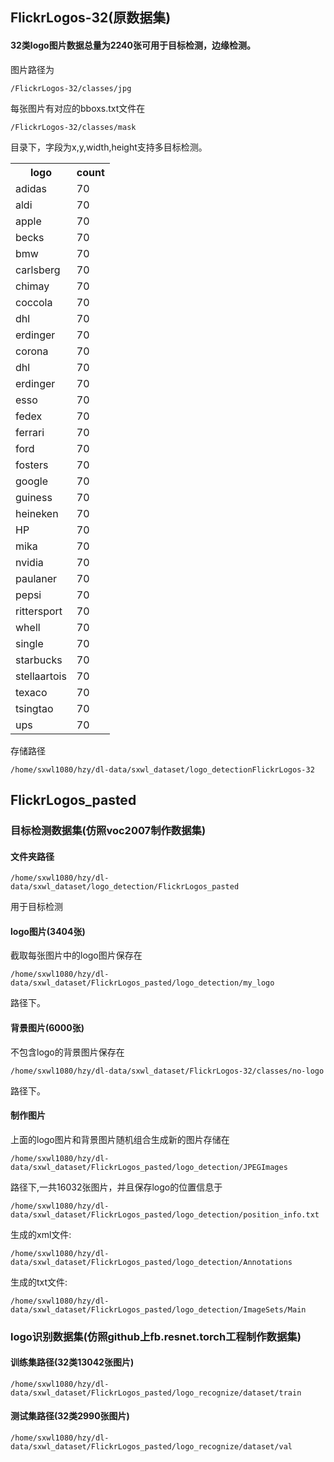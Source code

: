 ## FlickrLogos-32(原数据集)
#### 32类logo图片数据总量为2240张可用于目标检测，边缘检测。

图片路径为

```
/FlickrLogos-32/classes/jpg
```

每张图片有对应的bboxs.txt文件在
```
/FlickrLogos-32/classes/mask
```
目录下，字段为x,y,width,height支持多目标检测。

<table>
  <tr>
    <th>logo</th>
    <th>count</th>
  </tr>
  <tr>
    <td>adidas</td>
    <td>70</td>
  </tr>
  <tr>
    <td>aldi</td>
    <td>70</td>
  </tr>
  <tr>
    <td>apple</td>
    <td>70</td>
  </tr>
  <tr>
    <td>becks</td>
    <td>70</td>
  </tr>
  <tr>
    <td>bmw</td>
    <td>70</td>
  </tr>
  <tr>
    <td>carlsberg</td>
    <td>70</td>
  </tr>
  <tr>
    <td>chimay</td>
    <td>70</td>
  </tr>
  <tr>
    <td>coccola</td>
    <td>70</td>
  </tr>
  <tr>
    <td>dhl</td>
    <td>70</td>
  </tr>
  <tr>
    <td>erdinger</td>
    <td>70</td>
  </tr>
  <tr>
    <td>corona</td>
    <td>70</td>
  </tr>
  <tr>
    <td>dhl</td>
    <td>70</td>
  </tr>
  <tr>
    <td>erdinger</td>
    <td>70</td>
  </tr>
  <tr>
    <td>esso</td>
    <td>70</td>
  </tr>
  <tr>
    <td>fedex</td>
    <td>70</td>
  </tr>
  <tr>
    <td>ferrari</td>
    <td>70</td>
  </tr>
  <tr>
    <td>ford</td>
    <td>70</td>
  </tr>
  <tr>
    <td>fosters</td>
    <td>70</td>
  </tr>
  <tr>
    <td>google</td>
    <td>70</td>
  </tr>
  <tr>
    <td>guiness</td>
    <td>70</td>
  </tr>
  <tr>
    <td>heineken</td>
    <td>70</td>
  </tr>
  <tr>
    <td>HP</td>
    <td>70</td>
  </tr>
  <tr>
    <td>mika</td>
    <td>70</td>
  </tr>
  <tr>
    <td>nvidia</td>
    <td>70</td>
  </tr>
  <tr>
    <td>paulaner</td>
    <td>70</td>
  </tr>
  <tr>
    <td>pepsi</td>
    <td>70</td>
  </tr>
  <tr>
    <td>rittersport</td>
    <td>70</td>
  </tr>
  <tr>
    <td>whell</td>
    <td>70</td>
  </tr>
  <tr>
    <td>single</td>
    <td>70</td>
  </tr>
  <tr>
    <td>starbucks</td>
    <td>70</td>
  </tr>
  <tr>
    <td>stellaartois</td>
    <td>70</td>
  </tr>
  <tr>
    <td>texaco</td>
    <td>70</td>
  </tr>
  <tr>
    <td>tsingtao</td>
    <td>70</td>
  </tr>
  <tr>
    <td>ups</td>
    <td>70</td>
  </tr>
</table>

存储路径
```
/home/sxwl1080/hzy/dl-data/sxwl_dataset/logo_detectionFlickrLogos-32
```

## FlickrLogos_pasted
### 目标检测数据集(仿照voc2007制作数据集)
#### 文件夹路径
```
/home/sxwl1080/hzy/dl-data/sxwl_dataset/logo_detection/FlickrLogos_pasted
```
用于目标检测

#### logo图片(3404张)
截取每张图片中的logo图片保存在
```
/home/sxwl1080/hzy/dl-data/sxwl_dataset/FlickrLogos_pasted/logo_detection/my_logo
```
路径下。

#### 背景图片(6000张)
不包含logo的背景图片保存在
```
/home/sxwl1080/hzy/dl-data/sxwl_dataset/FlickrLogos-32/classes/no-logo
```
路径下。

#### 制作图片
上面的logo图片和背景图片随机组合生成新的图片存储在
```
/home/sxwl1080/hzy/dl-data/sxwl_dataset/FlickrLogos_pasted/logo_detection/JPEGImages
```
路径下,一共16032张图片，并且保存logo的位置信息于
```
/home/sxwl1080/hzy/dl-data/sxwl_dataset/FlickrLogos_pasted/logo_detection/position_info.txt
```
生成的xml文件:
```
/home/sxwl1080/hzy/dl-data/sxwl_dataset/FlickrLogos_pasted/logo_detection/Annotations
```
生成的txt文件:
```
/home/sxwl1080/hzy/dl-data/sxwl_dataset/FlickrLogos_pasted/logo_detection/ImageSets/Main
```

### logo识别数据集(仿照github上fb.resnet.torch工程制作数据集)

#### 训练集路径(32类13042张图片)
```
/home/sxwl1080/hzy/dl-data/sxwl_dataset/FlickrLogos_pasted/logo_recognize/dataset/train
```
#### 测试集路径(32类2990张图片)
```
/home/sxwl1080/hzy/dl-data/sxwl_dataset/FlickrLogos_pasted/logo_recognize/dataset/val
```


